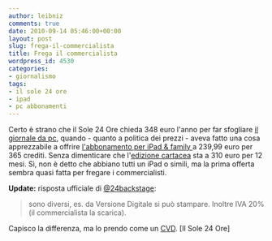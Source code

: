 ```yaml
---
author: leibniz
comments: true
date: 2010-09-14 05:46:00+00:00
layout: post
slug: frega-il-commercialista
title: Frega il commercialista
wordpress_id: 4530
categories:
- giornalismo
tags:
- il sole 24 ore
- ipad
- pc abbonamenti
---
```


Certo è strano che il Sole 24 Ore chieda 348 euro l'anno per far sfogliare [il giornale da pc](http://www.quotidiano.ilsole24ore.com/), quando - quanto a politica dei prezzi - aveva fatto una cosa apprezzabile a offrire [l'abbonamento per iPad & family ](http://www.ilsole24ore.com/st/ipad/)a 239,99 euro per 365 crediti. Senza dimenticare che l'[edizione cartacea](http://www.ilsole24ore.com/fc?cmd=sez&chId=45&sezId=10211) sta a 310 euro per 12 mesi. Sì, non è detto che abbiano tutti un iPad o simili, ma la prima offerta sembra quasi fatta per fregare i commercialisti.

**Update:** risposta ufficiale di [@24backstage](http://twitter.com/24backstage):


> sono diversi, es. da Versione Digitale si può stampare. Inoltre IVA 20% (il commercialista la scarica).


Capisco la differenza, ma lo prendo come un [CVD](http://it.wikipedia.org/wiki/Come_volevasi_dimostrare). [Il Sole 24 Ore]
